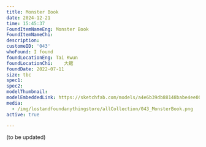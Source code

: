 ```yaml
---
title: Monster Book
date: 2024-12-21
time: 15:45:37
FoundItemNameEng: Monster Book
FoundItemNameChi: 
description: 
customeID: '043'
whoFound: I found
foundLocationEng: Tai Kwun
foundLocationChi:    大館
foundDate: 2022-07-11
size: tbc
spec1: 
spec2: 
modelThumbnail:
modelEmbeddedLink: https://sketchfab.com/models/a4e6b39db88148babe4ee00883848680/embed
media: 
  - /img/lostandfoundanythingstore/allCollection/043_MonsterBook.png
active: true

---
```

(to be updated)